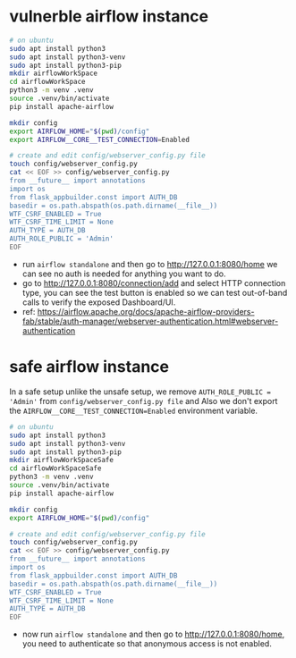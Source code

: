 # vulnerble airflow instance

```bash
# on ubuntu
sudo apt install python3
sudo apt install python3-venv
sudo apt install python3-pip
mkdir airflowWorkSpace
cd airflowWorkSpace
python3 -m venv .venv
source .venv/bin/activate
pip install apache-airflow

mkdir config
export AIRFLOW_HOME="$(pwd)/config"
export AIRFLOW__CORE__TEST_CONNECTION=Enabled

# create and edit config/webserver_config.py file
touch config/webserver_config.py
cat << EOF >> config/webserver_config.py 
from __future__ import annotations
import os
from flask_appbuilder.const import AUTH_DB
basedir = os.path.abspath(os.path.dirname(__file__))
WTF_CSRF_ENABLED = True
WTF_CSRF_TIME_LIMIT = None
AUTH_TYPE = AUTH_DB
AUTH_ROLE_PUBLIC = 'Admin'
EOF
```

* run `airflow standalone` and then go to http://127.0.0.1:8080/home we can see no auth is needed for anything you want to do.
* go to http://127.0.0.1:8080/connection/add and select HTTP connection type, you can see the test button is enabled so we can test out-of-band calls to verify the exposed Dashboard/UI.
* ref: https://airflow.apache.org/docs/apache-airflow-providers-fab/stable/auth-manager/webserver-authentication.html#webserver-authentication

# safe airflow instance
In a safe setup unlike the unsafe setup, we remove `AUTH_ROLE_PUBLIC = 'Admin'` from `config/webserver_config.py file`  and Also we don't export the `AIRFLOW__CORE__TEST_CONNECTION=Enabled` environment variable.

```bash
# on ubuntu
sudo apt install python3
sudo apt install python3-venv
sudo apt install python3-pip
mkdir airflowWorkSpaceSafe
cd airflowWorkSpaceSafe
python3 -m venv .venv
source .venv/bin/activate
pip install apache-airflow

mkdir config
export AIRFLOW_HOME="$(pwd)/config"

# create and edit config/webserver_config.py file
touch config/webserver_config.py
cat << EOF >> config/webserver_config.py 
from __future__ import annotations
import os
from flask_appbuilder.const import AUTH_DB
basedir = os.path.abspath(os.path.dirname(__file__))
WTF_CSRF_ENABLED = True
WTF_CSRF_TIME_LIMIT = None
AUTH_TYPE = AUTH_DB
EOF
```
* now run `airflow standalone` and then go to http://127.0.0.1:8080/home, you need to authenticate so that anonymous access is not enabled.
